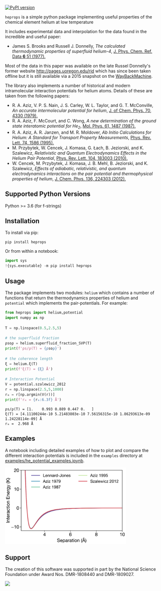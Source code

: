 [![PyPI version](https://badge.fury.io/py/heprops.svg)](https://badge.fury.io/py/heprops)

`heprops` is a simple python package implementing useful properties of the chemical element helium at low temperature

It includes experimental data and interpolation for the data found in the incredible and useful paper:

- James S. Brooks and Russell J. Donnelly, *The calculated thermodynamic properties of superfluid helium-4*, [J. Phys. Chem. Ref. Data **6** 51 (1977).](https://aip.scitation.org/doi/10.1063/1.555549)

Most of the data in this paper was available on the late Russel Donnelly's former website http://pages.uoregon.edu/rjd which has since been taken offline but it is still available via a 2015 snapshot on the [WayBackMachine](https://web.archive.org/web/20150620225058/http://pages.uoregon.edu/rjd/bd.htm).

The library also implements a number of historical and modern intramolecular interaction potentials for helium atoms.  Details of these are taken from the following papers:

- R. A. Aziz, V. P. S. Nain, J. S. Carley, W. L. Taylor, and G. T. McConville, *An accurate intermolecular potential for helium*, [J. of Chem. Phys. 70, 4330 (1979).](https://doi.org/10.1063/1.438007)
- R. A. Aziz, F. McCourt, and C. Wong, *A new determination of the ground state interatomic potential for He<sub>2</sub>*, [Mol. Phys. 61, 1487 (1987).](https://doi.org/10.1080/00268978700101941)
- R. A. Aziz, A. R. Janzen, and M. R. Moldover, *Ab Initio Calculations for Helium: A Standard for Transport Property Measurements*, [Phys. Rev. Lett. 74, 1586 (1995).](https://doi.org/10.1103/PhysRevLett.74.1586)
- M. Przybytek, W. Cencek, J. Komasa, G. Łach, B. Jeziorski, and K. Szalewicz, *Relativistic and Quantum Electrodynamics Effects in the Helium Pair Potential*, [Phys. Rev. Lett. 104, 183003 (2010).](https://doi.org/10.1103/PhysRevLett.104.183003)
- W. Cencek, M. Przybytek, J. Komasa, J. B. Mehl, B. Jeziorski, and K. Szalewicz, *Effects of adiabatic, relativistic, and quantum electrodynamics interactions on the pair potential and thermophysical properties of helium*, [J. Chem. Phys. 136, 224303 (2012).](https://doi.org/10.1063/1.4712218)


## Supported Python Versions
Python >= 3.6 (for f-strings)

## Installation
To install via pip:

    pip install heprops

Or from within a notebook:

```python
import sys
!{sys.executable} -m pip install heprops
```


## Usage
The package implements two modules: `helium` which contains a number of functions that return the thermodynamics properties of helium and `potential` which implements the pair-potentials.  For example:

```python
from heprops import helium,potential
import numpy as np

T = np.linspace(0.5,2.5,5)

# the superfluid fraction
ρsoρ = helium.superfluid_fraction_SVP(T)
print(f'ρs/ρ(T) = {ρsoρ}')

# the coherence length
ξ = helium.ξ(T)
print(f'ξ(T) = {ξ} Å')

# Interaction Potential
V = potential.szalewicz_2012
r = np.linspace(2.5,5,1000)
rₘ = r[np.argmin(V(r))]
print(f'rₘ = {rₘ:6.3f} Å')
```
    ρs/ρ(T) = [1.    0.993 0.889 0.447 0.   ]
    ξ(T) = [4.11100244e-10 5.21483803e-10 7.56156315e-10 1.86293613e-09 1.24228114e-09] Å
    rₘ =  2.968 Å 

## Examples

A notebook including detailed examples of how to plot and compare the different interaction potentials is included in the `examples` directory at [examples/he_potential_examples.ipynb](./examples/he_potential_examples.ipynb).

<img src="examples/potential_comparison.svg" width="400px">


## Support

The creation of this software was supported in part by the National Science Foundation under Award Nos. DMR-1808440 and DMR-1809027.

[<img width="100px" src="https://www.nsf.gov/images/logos/NSF_4-Color_bitmap_Logo.png">](https://www.nsf.gov/awardsearch/showAward?AWD_ID=1808440)

